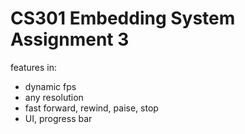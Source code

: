 # CS301 Embedding System Assignment 3

features in:

- dynamic fps
- any resolution
- fast forward, rewind, paise, stop
- UI, progress bar